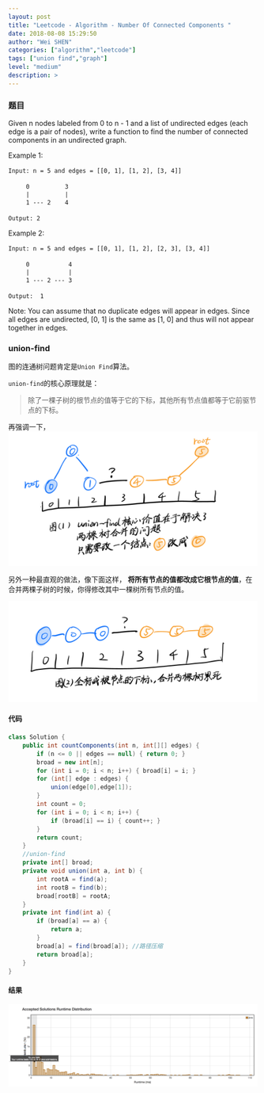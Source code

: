 ```yaml
---
layout: post
title: "Leetcode - Algorithm - Number Of Connected Components "
date: 2018-08-08 15:29:50
author: "Wei SHEN"
categories: ["algorithm","leetcode"]
tags: ["union find","graph"]
level: "medium"
description: >
---
```


### 题目
Given n nodes labeled from 0 to n - 1 and a list of undirected edges (each edge is a pair of nodes), write a function to find the number of connected components in an undirected graph.

Example 1:
```
Input: n = 5 and edges = [[0, 1], [1, 2], [3, 4]]

     0          3
     |          |
     1 --- 2    4

Output: 2
```

Example 2:
```
Input: n = 5 and edges = [[0, 1], [1, 2], [2, 3], [3, 4]]

     0           4
     |           |
     1 --- 2 --- 3

Output:  1
```

Note:
You can assume that no duplicate edges will appear in edges. Since all edges are undirected, [0, 1] is the same as [1, 0] and thus will not appear together in edges.



### union-find
图的连通树问题肯定是`Union Find`算法。

`union-find`的核心原理就是：
> 除了一棵子树的根节点的值等于它的下标，其他所有节点值都等于它前驱节点的下标。

再强调一下，
![number-of-connected-components-a](/images/leetcode/number-of-connected-components-a.png)

另外一种最直观的做法，像下面这样， **将所有节点的值都改成它根节点的值**，在合并两棵子树的时候，你得修改其中一棵树所有节点的值。

![number-of-connected-components-b](/images/leetcode/number-of-connected-components-b.png)

#### 代码
```java
class Solution {
    public int countComponents(int n, int[][] edges) {
        if (n <= 0 || edges == null) { return 0; }
        broad = new int[n];
        for (int i = 0; i < n; i++) { broad[i] = i; }
        for (int[] edge : edges) {
            union(edge[0],edge[1]);
        }
        int count = 0;
        for (int i = 0; i < n; i++) {
            if (broad[i] == i) { count++; }
        }
        return count;
    }
    //union-find
    private int[] broad;
    private void union(int a, int b) {
        int rootA = find(a);
        int rootB = find(b);
        broad[rootB] = rootA;
    }
    private int find(int a) {
        if (broad[a] == a) {
            return a;
        }
        broad[a] = find(broad[a]); //路径压缩
        return broad[a];
    }
}
```

#### 结果
![number-of-connected-components-1](/images/leetcode/number-of-connected-components-1.png)
